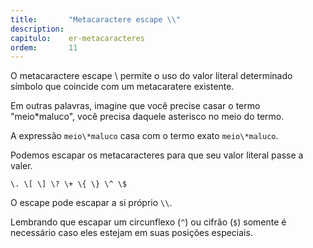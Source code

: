 ```yaml
---
title:       "Metacaractere escape \\"
description: 
capitulo:    er-metacaracteres
ordem:       11
---
```


O metacaractere escape \ permite o uso do valor literal determinado símbolo que coincide com um metacaratere existente.

Em outras palavras, imagine que você precise casar o termo "meio*maluco", você precisa daquele asterisco no meio do 
termo.

A expressão `meio\*maluco` casa com o termo exato `meio\*maluco`.

Podemos escapar os metacaracteres para que seu valor literal passe a valer.

    \. \[ \] \? \+ \{ \} \^ \$

O escape pode escapar a si próprio `\\`.

Lembrando que escapar um circunflexo (`^`) ou cifrão (`$`) somente é necessário caso eles estejam em suas posições
especiais.